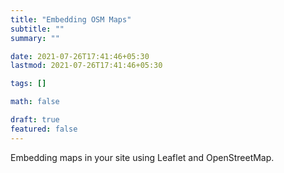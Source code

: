 ```yaml
---
title: "Embedding OSM Maps"
subtitle: ""
summary: ""

date: 2021-07-26T17:41:46+05:30
lastmod: 2021-07-26T17:41:46+05:30

tags: []

math: false

draft: true
featured: false
---
```


Embedding maps in your site using Leaflet and OpenStreetMap.
